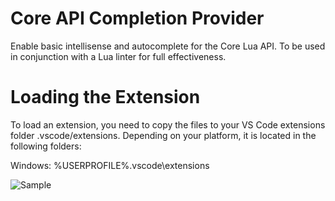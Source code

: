 # Core API Completion Provider

Enable basic intellisense and autocomplete for the Core Lua API. To be used in conjunction with a Lua linter for full effectiveness.

# Loading the Extension
To load an extension, you need to copy the files to your VS Code extensions folder .vscode/extensions. Depending on your platform, it is located in the following folders:

Windows: %USERPROFILE%\.vscode\extensions

![Sample](demo.gif)